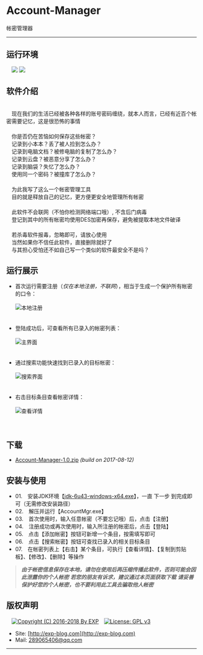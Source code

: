 # Account-Manager
帐密管理器

------


## 运行环境

　![](https://img.shields.io/badge/Platform-Windows%20x64-brightgreen.svg)  ![](https://img.shields.io/badge/JDK-1.6%2B-brightgreen.svg)


## 软件介绍

<br/>　现在我们的生活已经被各种各样的账号密码缠绕，就本人而言，已经有近百个帐密需要记忆，这是很恐怖的事情
<br/>　
<br/>　你是否仍在苦恼如何保存这些帐密？
<br/>　记录到小本本？丢了被人捡到怎么办？
<br/>　记录到电脑文档？被修电脑的复制了怎么办？
<br/>　记录到云盘？被恶意分享了怎么办？
<br/>　记录到脑袋？失忆了怎么办？
<br/>　使用同一个密码？被撞库了怎么办？
<br/>　
<br/>　为此我写了这么一个帐密管理工具
<br/>　目的就是释放自己的记忆，更方便更安全地管理所有帐密
<br/>　
<br/>　此软件不会联网（不怕你检测网络端口哦）, 不含后门病毒
<br/>　登记到其中的所有帐密均使用DES加密再保存，避免被提取本地文件破译
<br/>　
<br/>　若杀毒软件报毒，忽略即可，请放心使用
<br/>　当然如果你不信任此软件，直接删除就好了
<br/>　与其担心受怕还不如自己写一个类似的软件最安全不是吗？

      
## 运行展示

- 首次运行需要注册（*仅在本地注册，不联网*），相当于生成一个保护所有帐密的口令：<br/><br/>![本地注册](https://github.com/lyy289065406/expcodes/blob/master/java/99-project/account-mgr/trunk/doc/%E8%BF%90%E8%A1%8C%E6%88%AA%E5%9B%BE/01-%E6%9C%AC%E5%9C%B0%E6%B3%A8%E5%86%8C.png)<br/><br/><br/>
- 登陆成功后，可查看所有已录入的帐密列表：<br/><br/>![主界面](https://github.com/lyy289065406/expcodes/blob/master/java/99-project/account-mgr/trunk/doc/%E8%BF%90%E8%A1%8C%E6%88%AA%E5%9B%BE/02-%E4%B8%BB%E7%95%8C%E9%9D%A2.png)<br/><br/><br/>
- 通过搜索功能快速找到已录入的目标帐密：<br/><br/>![搜索界面](https://github.com/lyy289065406/expcodes/blob/master/java/99-project/account-mgr/trunk/doc/%E8%BF%90%E8%A1%8C%E6%88%AA%E5%9B%BE/03-%E6%90%9C%E7%B4%A2%E7%BB%93%E6%9E%9C.png)<br/><br/><br/>
- 右击目标条目查看帐密详情：<br/><br/>![查看详情](https://github.com/lyy289065406/expcodes/blob/master/java/99-project/account-mgr/trunk/doc/%E8%BF%90%E8%A1%8C%E6%88%AA%E5%9B%BE/04-%E6%9F%A5%E7%9C%8B%E8%AF%A6%E6%83%85.png)<br/><br/><br/>


## 下载

- [Account-Manager-1.0.zip](https://github.com/lyy289065406/expcodes/blob/master/java/99-project/account-mgr/release/%E5%B8%90%E5%AF%86%E7%AE%A1%E7%90%86%E5%99%A8-v1.0.zip) *(build on 2017-08-12)*

## 安装与使用

- 01.　安装JDK环境【[jdk-6u43-windows-x64.exe](https://lyy289065406.github.io/environment/environment/java/JDK/windows/x64/jdk-6u43-windows-x64.exe)】，一直 下一步 到完成即可（无需修改安装路径）
- 02.　解压并运行【AccountMgr.exe】
- 03.　首次使用时，输入任意帐密（不要忘记哦）后，点击【注册】
- 04.　注册成功或再次使用时，输入所注册的帐密后，点击【登陆】
- 05.　点击【添加帐密】按钮可新增一个条目，按需填写即可
- 06.　点击【搜索帐密】按钮可查找已录入的相关目标条目
- 07.　在帐密列表上【右击】某个条目，可执行【查看详情】、【复制到剪贴板】、【修改】、【删除】等操作
   
> ***由于帐密信息保存在本地，请勿在使用后再压缩传播此软件，否则可能会因此泄露你的个人帐密***
> ***若您的朋友有诉求，建议通过本页面获取下载***
> ***请妥善保护好您的个人帐密，也不要利用此工具去骗取他人帐密***


## 版权声明

　[![Copyright (C) 2016-2018 By EXP](https://img.shields.io/badge/Copyright%20(C)-2006~2018%20By%20EXP-blue.svg)](http://exp-blog.com)　[![License: GPL v3](https://img.shields.io/badge/License-GPL%20v3-blue.svg)](https://www.gnu.org/licenses/gpl-3.0)
  

- Site: [http://exp-blog.com](http://exp-blog.com) 
- Mail: <a href="mailto:289065406@qq.com?subject=[EXP's Github]%20Your%20Question%20（请写下您的疑问）&amp;body=What%20can%20I%20help%20you?%20（需要我提供什么帮助吗？）">289065406@qq.com</a>


------

